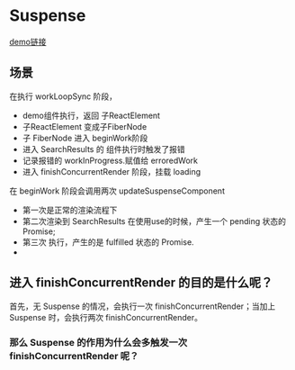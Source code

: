 # Suspense
[demo链接](https://codesandbox.io/s/thirsty-fast-mtrdz8?file=/src/SearchResults.js)

## 场景

在执行 workLoopSync 阶段，
- demo组件执行，返回 子ReactElement
- 子ReactElement 变成子FiberNode
- 子 FiberNode 进入 beginWork阶段
- 进入 SearchResults 的 组件执行时触发了报错
- 记录报错的 workInProgress.赋值给 erroredWork
- 进入 finishConcurrentRender 阶段，挂载 loading


在 beginWork 阶段会调用两次 updateSuspenseComponent
- 第一次是正常的渲染流程下
- 第二次渲染到 SearchResults 在使用use的时候，产生一个 pending 状态的 Promise;
- 第三次 执行，产生的是 fulfilled 状态的 Promise.
- 



## 进入 finishConcurrentRender 的目的是什么呢？
首先，无 Suspense 的情况，会执行一次  finishConcurrentRender；当加上 Suspense 时，会执行两次 finishConcurrentRender。

### 那么 Suspense 的作用为什么会多触发一次 finishConcurrentRender 呢？
